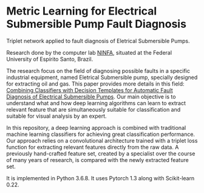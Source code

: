 # Metric Learning for Electrical Submersible Pump Fault Diagnosis

Triplet network applied to fault diagnosis of Eletrical Submersible Pumps.

Research done by the computer lab [NINFA](http://ninfa.inf.ufes.br/site/en), situated at the Federal University of Espírito Santo, Brazil.

The research focus on the field of diagnosing possible faults in a specific industrial equipment, named Eletrical Submersible pump, specially designed for extracting oil and gas.
This paper provides more details in this field: [Combining Classifiers with Decision Templates for Automatic Fault Diagnosis of Electrical Submersible Pumps](https://content.iospress.com/articles/integrated-computer-aided-engineering/ica574).
Our main objective is to understand what and how deep learning algorithms can learn to extract relevant feature 
that are simultaneously suitable for classification and suitable for visual analysis by an expert.

In this repository, a deep learning approach is combined with traditional machine learning classifiers 
for achieving great classification performance.
Our approach relies on a convolutional architecture trained with a triplet loss function 
for extracting relevant features directly from the raw data.
A previously hand-crafted feature set, created by a specialist over the course of many years of research,
is compared with the newly extracted feature set.

It is implemented in Python 3.6.8. It uses Pytorch 1.3 along with Scikit-learn 0.22.
